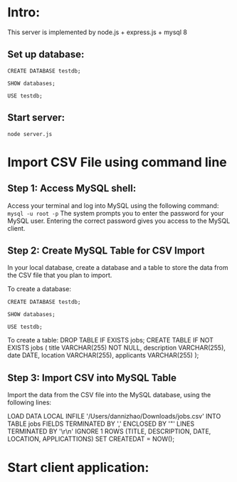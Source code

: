# Intro:
This server is implemented by node.js + express.js + mysql 8

## Set up database:
`CREATE DATABASE testdb;`

`SHOW databases;`

`USE testdb;`

## Start server:
`node server.js`

# Import CSV File using command line

## Step 1: Access MySQL shell:
Access your terminal and log into MySQL using the following command:
`mysql -u root -p`
The system prompts you to enter the password for your MySQL user. Entering the correct password gives you access to the MySQL client.

## Step 2: Create MySQL Table for CSV Import

In your local database, create a database and a table to store the data from the CSV file that you plan to import.

To create a database:

`CREATE DATABASE testdb;`

`SHOW databases;`

`USE testdb;`

To create a table:
DROP TABLE IF EXISTS jobs;
CREATE TABLE IF NOT EXISTS jobs (
    title VARCHAR(255) NOT NULL,
    description VARCHAR(255),
    date DATE,
    location VARCHAR(255),
    applicants VARCHAR(255)
);

## Step 3: Import CSV into MySQL Table
Import the data from the CSV file into the MySQL database, using the following lines:

LOAD DATA LOCAL INFILE '/Users/dannizhao/Downloads/jobs.csv'
INTO TABLE jobs
FIELDS TERMINATED BY ','
ENCLOSED BY '"'
LINES TERMINATED BY '\r\n'
IGNORE 1 ROWS
(TITLE, DESCRIPTION, DATE, LOCATION, APPLICATTIONS)
SET CREATEDAT = NOW();

# Start client application:
